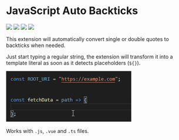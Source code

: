 # JavaScript Auto Backticks

![](https://img.shields.io/visual-studio-marketplace/i/chamboug.js-auto-backticks)
![](https://img.shields.io/visual-studio-marketplace/r/chamboug.js-auto-backticks)
![](https://img.shields.io/visual-studio-marketplace/last-updated/chamboug.js-auto-backticks)
![](https://img.shields.io/visual-studio-marketplace/v/chamboug.js-auto-backticks)

This extension will automatically convert single or double quotes to backticks when needed.

Just start typing a regular string, the extension will transform it into a template literal as soon as it detects placeholders (`${}`).

![alt text](images/demo.gif "Automatic replace")

Works with `.js`, `.vue` and `.ts` files.
